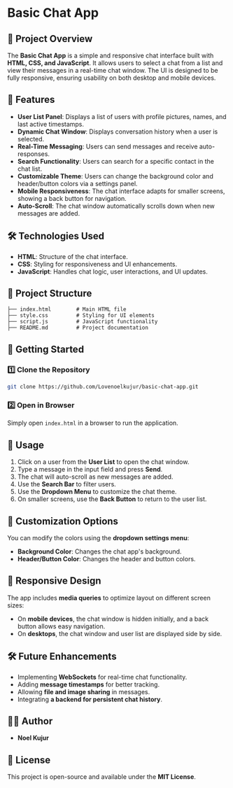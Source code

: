 # Basic Chat App

## 📌 Project Overview
The **Basic Chat App** is a simple and responsive chat interface built with **HTML, CSS, and JavaScript**. It allows users to select a chat from a list and view their messages in a real-time chat window. The UI is designed to be fully responsive, ensuring usability on both desktop and mobile devices.

## 🎯 Features
- **User List Panel**: Displays a list of users with profile pictures, names, and last active timestamps.
- **Dynamic Chat Window**: Displays conversation history when a user is selected.
- **Real-Time Messaging**: Users can send messages and receive auto-responses.
- **Search Functionality**: Users can search for a specific contact in the chat list.
- **Customizable Theme**: Users can change the background color and header/button colors via a settings panel.
- **Mobile Responsiveness**: The chat interface adapts for smaller screens, showing a back button for navigation.
- **Auto-Scroll**: The chat window automatically scrolls down when new messages are added.

## 🛠️ Technologies Used
- **HTML**: Structure of the chat interface.
- **CSS**: Styling for responsiveness and UI enhancements.
- **JavaScript**: Handles chat logic, user interactions, and UI updates.

## 📁 Project Structure
```
├── index.html        # Main HTML file
├── style.css         # Styling for UI elements
├── script.js         # JavaScript functionality
├── README.md         # Project documentation
```

## 🚀 Getting Started
### 1️⃣ Clone the Repository
```bash
git clone https://github.com/Lovenoelkujur/basic-chat-app.git
```
### 2️⃣ Open in Browser
Simply open `index.html` in a browser to run the application.

## 📜 Usage
1. Click on a user from the **User List** to open the chat window.
2. Type a message in the input field and press **Send**.
3. The chat will auto-scroll as new messages are added.
4. Use the **Search Bar** to filter users.
5. Use the **Dropdown Menu** to customize the chat theme.
6. On smaller screens, use the **Back Button** to return to the user list.

## 🎨 Customization Options
You can modify the colors using the **dropdown settings menu**:
- **Background Color**: Changes the chat app's background.
- **Header/Button Color**: Changes the header and button colors.

## 📱 Responsive Design
The app includes **media queries** to optimize layout on different screen sizes:
- On **mobile devices**, the chat window is hidden initially, and a back button allows easy navigation.
- On **desktops**, the chat window and user list are displayed side by side.

## 🛠️ Future Enhancements
- Implementing **WebSockets** for real-time chat functionality.
- Adding **message timestamps** for better tracking.
- Allowing **file and image sharing** in messages.
- Integrating **a backend for persistent chat history**.

## 👨‍💻 Author
- **Noel Kujur**

## 📜 License
This project is open-source and available under the **MIT License**.

